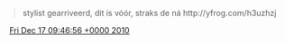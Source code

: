 > stylist gearriveerd, dit is vóór, straks de ná http://yfrog\.com/h3uzhzj

<img src="../../media/tweet.ico" width="12" /> [Fri Dec 17 09:46:56 +0000 2010](https://twitter.com/DromerDenker/status/15704489046573056)